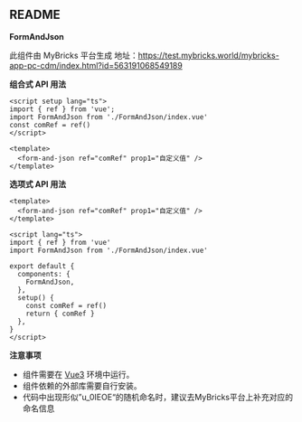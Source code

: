 ## README

**FormAndJson**

此组件由 MyBricks 平台生成
地址：https://test.mybricks.world/mybricks-app-pc-cdm/index.html?id=563191068549189

**组合式 API 用法**

```vue
<script setup lang="ts">
import { ref } from 'vue';
import FormAndJson from './FormAndJson/index.vue'
const comRef = ref()
</script>

<template>
  <form-and-json ref="comRef" prop1="自定义值" />
</template>
```

**选项式 API 用法**
```vue
<template>
  <form-and-json ref="comRef" prop1="自定义值" />
</template>

<script lang="ts">
import { ref } from 'vue'
import FormAndJson from './FormAndJson/index.vue'

export default {
  components: {
    FormAndJson,
  },
  setup() {
    const comRef = ref()
    return { comRef }
  },
}
</script>
```



**注意事项**

- 组件需要在 [Vue3](https://cn.vuejs.org/) 环境中运行。
- 组件依赖的外部库需要自行安装。
- 代码中出现形似”u_0IEOE“的随机命名时，建议去MyBricks平台上补充对应的命名信息
